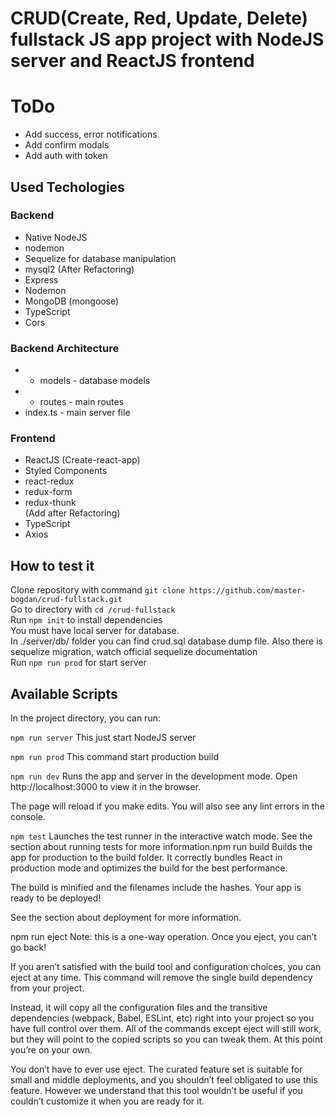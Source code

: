 # CRUD(Create, Red, Update, Delete) fullstack JS app project with NodeJS server and ReactJS frontend

# ToDo
- Add success, error notifications
- Add confirm modals
- Add auth with token

## Used Techologies  
### Backend
- Native NodeJS
- nodemon
- Sequelize for database manipulation
- mysql2
(After Refactoring)
- Express
- Nodemon
- MongoDB (mongoose)
- TypeScript
- Cors

### Backend Architecture
- - models - database models 
- - routes - main routes
- index.ts - main server file
### Frontend
- ReactJS (Create-react-app)
- Styled Components
- react-redux
- redux-form
- redux-thunk  
(Add after Refactoring)
- TypeScript
- Axios
## How to test it
Clone repository with command 
`git clone https://github.com/master-bogdan/crud-fullstack.git`  
Go to directory with `cd /crud-fullstack`  
Run `npm init` to install dependencies  
You must have local server for database.  
In ./server/db/ folder you can find crud.sql database dump file. Also there is sequelize migration, watch official sequelize documentation  
Run `npm run prod` for start server

## Available Scripts
In the project directory, you can run:

`npm run server`
This just start NodeJS server

`npm run prod`
This command start production build

`npm run dev`
Runs the app and server in the development mode.
Open http://localhost:3000 to view it in the browser.

The page will reload if you make edits.
You will also see any lint errors in the console.

`npm test`
Launches the test runner in the interactive watch mode.
See the section about running tests for more information.npm run build
Builds the app for production to the build folder.
It correctly bundles React in production mode and optimizes the build for the best performance.

The build is minified and the filenames include the hashes.
Your app is ready to be deployed!

See the section about deployment for more information.

npm run eject
Note: this is a one-way operation. Once you eject, you can’t go back!

If you aren’t satisfied with the build tool and configuration choices, you can eject at any time. This command will remove the single build dependency from your project.

Instead, it will copy all the configuration files and the transitive dependencies (webpack, Babel, ESLint, etc) right into your project so you have full control over them. All of the commands except eject will still work, but they will point to the copied scripts so you can tweak them. At this point you’re on your own.

You don’t have to ever use eject. The curated feature set is suitable for small and middle deployments, and you shouldn’t feel obligated to use this feature. However we understand that this tool wouldn’t be useful if you couldn’t customize it when you are ready for it.

